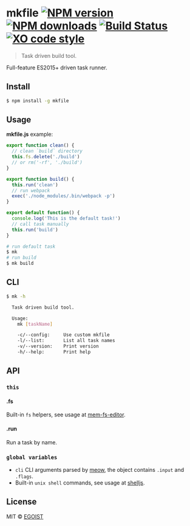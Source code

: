 # mkfile [![NPM version](https://img.shields.io/npm/v/mkfile.svg)](https://npmjs.com/package/mkfile) [![NPM downloads](https://img.shields.io/npm/dm/mkfile.svg)](https://npmjs.com/package/mkfile) [![Build Status](https://img.shields.io/circleci/project/egoist/mkfile/1.0.svg)](https://circleci.com/gh/egoist/mkfile) [![XO code style](https://img.shields.io/badge/code_style-XO-5ed9c7.svg)](https://github.com/sindresorhus/xo)


> Task driven build tool.

Full-feature ES2015+ driven task runner.

## Install

```bash
$ npm install -g mkfile
```

## Usage

**mkfile.js** example:

```js
export function clean() {
  // clean `build` directory
  this.fs.delete('./build')
  // or rm('-rf', './build')
}

export function build() {
  this.run('clean')
  // run webpack
  exec('./node_modules/.bin/webpack -p')
}

export default function() {
  console.log('This is the default task!')
  // call task manually
  this.run('build')
}
```

```bash
# run default task
$ mk
# run build
$ mk build
```

## CLI

```bash
$ mk -h

  Task driven build tool.

  Usage:
    mk [taskName]

    -c/--config:     Use custom mkfile
    -l/--list:       List all task names
    -v/--version:    Print version
    -h/--help:       Print help
```

## API

### `this`

#### .fs

Built-in `fs` helpers, see usage at [mem-fs-editor](https://github.com/SBoudrias/mem-fs-editor).

#### .run

Run a task by name.

### `global variables`

- `cli` CLI arguments parsed by [meow](https://github.com/sindresorhus/meow), the object contains `.input` and `.flags`.
- Built-in `unix shell` commands, see usage at [shelljs](https://github.com/shelljs/shelljs).

## License

MIT © [EGOIST](https://github.com/egoist)
